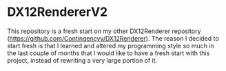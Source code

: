 # DX12RendererV2
This repository is a fresh start on my other DX12Renderer repository (https://github.com/Contingencyy/DX12Renderer). The reason I decided to start fresh is that I learned and altered my programming style so much in the last couple of months that I would like to have a fresh start with this project, instead of rewriting a very large portion of it.
